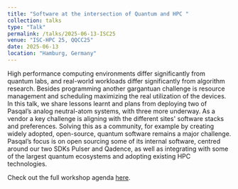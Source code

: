 ```yaml
---
title: "Software at the intersection of Quantum and HPC "
collection: talks
type: "Talk"
permalink: /talks/2025-06-13-ISC25
venue: "ISC-HPC 25, QQCC25"
date: 2025-06-13
location: "Hamburg, Germany"
---
```


High performance computing environments differ significantly from quantum labs, and real-world workloads differ significantly from algorithm research. Besides programming another gargantuan challenge is resource management and scheduling maximizing the real utilization of the devices. In this talk, we share lessons learnt and plans from deploying two of Pasqal’s analog neutral-atom systems, with three more underway. As a vendor a key challenge is aligning with the different sites' software stacks and preferences. Solving this as a community, for example by creating widely adopted, open-source, quantum software remains a major challenge. Pasqal’s focus is on open sourcing some of its internal software, centred around our two SDKs Pulser and Qadence, as well as integrating with some of the largest quantum ecosystems and adopting existing HPC technologies.

Check out the full workshop agenda [here](https://isc.app.swapcard.com/event/isc-high-performance-2025/planning/UGxhbm5pbmdfMjU4MTc1Nw==).